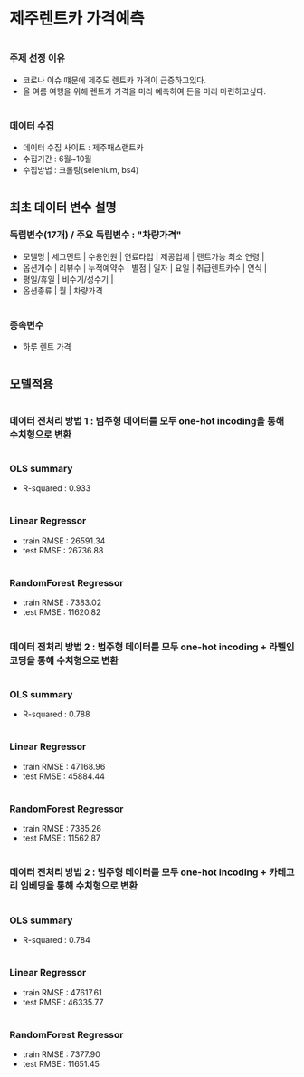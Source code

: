 # 제주렌트카 가격예측
#
### 주제 선정 이유
- 코로나 이슈 떄문에 제주도 렌트카 가격이 급증하고있다.
- 올 여름 여행을 위해 렌트카 가격을 미리 예측하여 돈을 미리 마련하고싶다.
#
### 데이터 수집
- 데이터 수집 사이트 : 제주패스랜트카
- 수집기간 : 6월~10월
- 수집방법 : 크롤링(selenium, bs4)
#
## 최초 데이터 변수 설명
### 독립변수(17개)  / 주요 독립변수 : "차량가격"
- 모델명 | 세그먼트 | 수용인원 | 연료타입 | 제공업체 | 랜트가능 최소 연령 |
- 옵션개수 | 리뷰수 | 누적예약수 | 별점 | 일자 | 요일 | 취급렌트카수 | 연식 |
- 평일/휴일 | 비수기/성수기 | 
- 옵션종류 | 월 | 차량가격
#
### 종속변수
- 하루 렌트 가격
#  
## 모델적용
#
### 데이터 전처리 방법 1 : 범주형 데이터를 모두 one-hot incoding을 통해 수치형으로 변환
#
### OLS summary 
- R-squared : 0.933
#
### Linear Regressor 
- train RMSE : 26591.34
- test RMSE : 26736.88
#
### RandomForest Regressor
- train RMSE : 7383.02
- test RMSE : 11620.82
#
### 데이터 전처리 방법 2 : 범주형 데이터를 모두 one-hot incoding + 라벨인코딩을 통해 수치형으로 변환
#
### OLS summary 
- R-squared : 0.788
#
### Linear Regressor 
- train RMSE : 47168.96
- test RMSE : 45884.44
#
### RandomForest Regressor
- train RMSE : 7385.26
- test RMSE : 11562.87
#
### 데이터 전처리 방법 2 : 범주형 데이터를 모두 one-hot incoding + 카테고리 임베딩을 통해 수치형으로 변환
#
### OLS summary 
- R-squared : 0.784
#
### Linear Regressor 
- train RMSE : 47617.61
- test RMSE : 46335.77
#
### RandomForest Regressor
- train RMSE : 7377.90
- test RMSE : 11651.45
